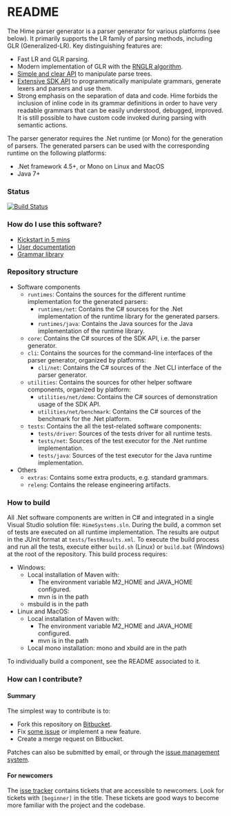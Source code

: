 # README #

The Hime parser generator is a parser generator for various platforms (see below). It primarily supports the LR family of parsing methods, including GLR (Generalized-LR). Key distinguishing features are:

* Fast LR and GLR parsing.
* Modern implementation of GLR with the [RNGLR algorithm](http://portal.acm.org/citation.cfm?id=1146809.1146810&coll=DL&dl=GUIDE&CFID=9339017&CFTOKEN=49072692).
* [Simple and clear API](http://cenotelie.fr/hime/api-net/v2.0.5/namespaceHime_1_1Redist.html) to manipulate parse trees.
* [Extensive SDK API](http://cenotelie.fr/hime/api-net/v2.0.5/namespaceHime_1_1SDK.html) to programmatically manipulate grammars, generate lexers and parsers and use them.
* Strong emphasis on the separation of data and code. Hime forbids the inclusion of inline code in its grammar definitions in order to have very readable grammars that can be easily understood, debugged, improved. It is still possible to have custom code invoked during parsing with semantic actions.

The parser generator requires the .Net runtime (or Mono) for the generation of parsers. The generated parsers can be used with the corresponding runtime on the following platforms:

* .Net framework 4.5+, or Mono on Linux and MacOS
* Java 7+



### Status ###

[ ![Build Status](https://codeship.com/projects/187d0060-f89b-0131-618b-4abf95291133/status?branch=default)](https://codeship.com/projects/28719)



### How do I use this software? ###

* [Kickstart in 5 mins](http://cenotelie.fr/hime/kickstart.html)
* [User documentation](http://cenotelie.fr/hime/index.html)
* [Grammar library](https://bitbucket.org/cenotelie/hime-grams)

### Repository structure ###

* Software components
	* `runtimes`: Contains the sources for the different runtime implementation for the generated parsers:
		* `runtimes/net`: Contains the C# sources for the .Net implementation of the runtime library for the generated parsers.
		* `runtimes/java`: Contains the Java sources for the Java implementation of the runtime library.
	* `core`: Contains the C# sources of the SDK API, i.e. the parser generator.
	* `cli`: Contains the sources for the command-line interfaces of the parser generator, organized by platforms:
		* `cli/net`: Contains the C# sources of the .Net CLI interface of the parser generator.
	* `utilities`: Contains the sources for other helper software components, organized by platform:
		* `utilities/net/demo`: Contains the C# sources of demonstration usage of the SDK API.
		* `utilities/net/benchmark`: Contains the C# sources of the benchmark for the .Net platform.
	* `tests`: Contains the all the test-related software components:
		* `tests/driver`: Sources of the tests driver for all runtime tests.
		* `tests/net`: Sources of the test executor for the .Net runtime implementation.
		* `tests/java`: Sources of the test executor for the Java runtime implementation.
* Others
	* `extras`: Contains some extra products, e.g. standard grammars.
	* `releng`: Contains the release engineering artifacts.



### How to build ###

All .Net software components are written in C# and integrated in a single Visual Studio solution file: `HimeSystems.sln`.
During the build, a common set of tests are executed on all runtime implementation.
The results are output in the JUnit format at `tests/TestResults.xml`.
To execute the build process and run all the tests, execute either `build.sh` (Linux) or `build.bat` (Windows) at the root of the repository.
This build process requires:

* Windows:
	* Local installation of Maven with:
		* The environment variable M2_HOME and JAVA_HOME configured.
		* mvn is in the path
	* msbuild is in the path
* Linux and MacOS:
	* Local installation of Maven with:
		* The environment variable M2_HOME and JAVA_HOME configured.
		* mvn is in the path
	* Local mono installation: mono and xbuild are in the path

To individually build a component, see the README associated to it.



### How can I contribute? ###

#### Summary ####

The simplest way to contribute is to:

* Fork this repository on [Bitbucket](https://bitbucket.org/cenotelie/hime).
* Fix [some issue](https://bitbucket.org/cenotelie/hime/issues?status=new&status=open) or implement a new feature.
* Create a merge request on Bitbucket.

Patches can also be submitted by email, or through the [issue management system](https://bitbucket.org/cenotelie/hime/issues).

#### For newcomers ####

The [isse tracker](https://bitbucket.org/cenotelie/hime/issues) contains tickets that are accessible to newcomers. Look for tickets with `[beginner]` in the title. These tickets are good ways to become more familiar with the project and the codebase.
